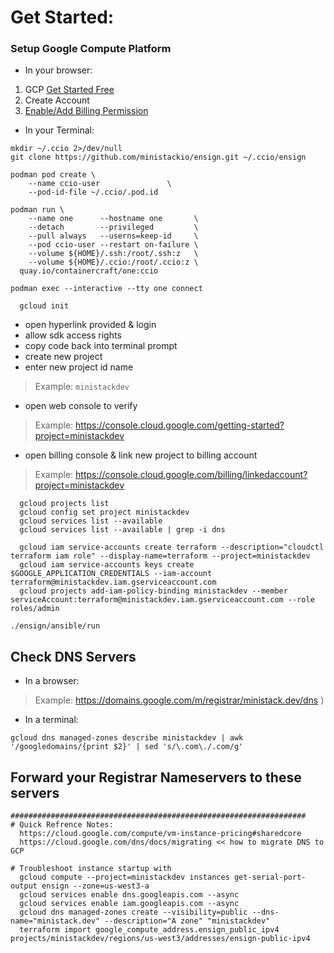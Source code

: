 # Get Started:
### Setup Google Compute Platform 
  - In your browser:     
  1. GCP [Get Started Free](https://cloud.google.com/free)
  2. Create Account
  3. [Enable/Add Billing Permission](https://console.cloud.google.com/getting-started)    
  - In your Terminal:    
```
mkdir ~/.ccio 2>/dev/null
git clone https://github.com/ministackio/ensign.git ~/.ccio/ensign
```
```
podman pod create \
    --name ccio-user               \
    --pod-id-file ~/.ccio/.pod.id
```
```
podman run \
    --name one      --hostname one       \
    --detach        --privileged         \
    --pull always   --userns=keep-id     \
    --pod ccio-user --restart on-failure \
    --volume ${HOME}/.ssh:/root/.ssh:z   \
    --volume ${HOME}/.ccio:/root/.ccio:z \
  quay.io/containercraft/one:ccio
```
```
podman exec --interactive --tty one connect
```
```
  gcloud init
```
  - open hyperlink provided & login
  - allow sdk access rights
  - copy code back into terminal prompt
  - create new project 
  - enter new project id name 
>    Example: `ministackdev`
  - open web console to verify 
>    Example: https://console.cloud.google.com/getting-started?project=ministackdev
  - open billing console & link new project to billing account 
>    Example: https://console.cloud.google.com/billing/linkedaccount?project=ministackdev

```
  gcloud projects list
  gcloud config set project ministackdev
  gcloud services list --available
  gcloud services list --available | grep -i dns
```
```
  gcloud iam service-accounts create terraform --description="cloudctl terraform iam role" --display-name=terraform --project=ministackdev
  gcloud iam service-accounts keys create $GOOGLE_APPLICATION_CREDENTIALS --iam-account terraform@ministackdev.iam.gserviceaccount.com
  gcloud projects add-iam-policy-binding ministackdev --member serviceAccount:terraform@ministackdev.iam.gserviceaccount.com --role roles/admin
```
```
./ensign/ansible/run
```
## Check DNS Servers
  - In a browser:
>    Example: https://domains.google.com/m/registrar/ministack.dev/dns )
  - In a terminal:
```
gcloud dns managed-zones describe ministackdev | awk '/googledomains/{print $2}' | sed 's/\.com\./.com/g'
```
## Forward your Registrar Nameservers to these servers

 
```
##################################################################
# Quick Refrence Notes:
  https://cloud.google.com/compute/vm-instance-pricing#sharedcore
  https://cloud.google.com/dns/docs/migrating << how to migrate DNS to GCP

# Troubleshoot instance startup with
  gcloud compute --project=ministackdev instances get-serial-port-output ensign --zone=us-west3-a
  gcloud services enable dns.googleapis.com --async
  gcloud services enable iam.googleapis.com --async
  gcloud dns managed-zones create --visibility=public --dns-name="ministack.dev" --description="A zone" "ministackdev"
  terraform import google_compute_address.ensign_public_ipv4 projects/ministackdev/regions/us-west3/addresses/ensign-public-ipv4
```
